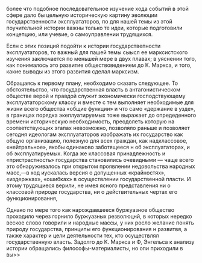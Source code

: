 более что подобное последовательное изучение хода событий в этой сфере дало бы цельную историческую картину эволюции государственности эксплуататоров, по для нашей темы из этой поучительной истории важны только те идеи, которые подготовили концепцию, или учевие, о самоуправлении трудящихся.

Еслн с этих позиций подойти к истории государствепности эксплуататоров, то важный для пашей темы сыысл ее марксистского изучения заключается по меньшей мере в двух плавах; в уяснении того, как понималось это развитие обществоведением до К. Маркса, и того, какие выводы из этого развития сделал марксизм.

Обращаясь к первому плану, необходимо сказать следующее. То обстоятельство, что государственная власть в антагонистическом обществе верой и правдой служит экономически господствующему эксплуататорскому классу и вместе с тем выполняет необходимые для жизни всего общества «общие функции» и что само «держание в узде», в границах порядка экеплуатируемых тоже выражает до опредеденного времени историческую необходимость, преодолеть которую на соответствующих эгапах невозможно, позволяло раньше и позволяет сегодня идеологам эксплуататоров изображать их государство как общую организацию, полезную для всех граждан, как надклассовое, «нейтральное», якобы одинаково заботящееся н об эксплуататорах, и об эксплуатируемых. Когда же классовая принадлежность и «пристрастность» государства становились очевидными — чаще всего это обнаруживалось при открытом проявлении недовольства народных масс,—в ход иускалась версия о допущенных «крайностях», «издержках», «ошибках» в осуществлении государственной пласти. И этому трудящиеся верили, не имея ясного представления ни о классовой природе государства, ни о действительных чертах его функционировання,

Однако по мере того как нарождавшееся буржуазное общество проходило через горнило буржуазных резволюцнй, в которых нередко веское слово говорили и народные массы, у них росло желание понять природу государства, принципы его функционирования н развитвя, а также характер и цели деятельности тех, кто осуществлял государственную власть. Задолго до К. Маркса и Ф, Энгельса к анализу истории обращались философы-материалисты, но опи приходили в вы>>
